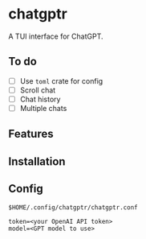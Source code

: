 # chatgptr

A TUI interface for ChatGPT.

## To do

- [ ] Use `toml` crate for config
- [ ] Scroll chat
- [ ] Chat history
- [ ] Multiple chats

## Features

## Installation

## Config

`$HOME/.config/chatgptr/chatgptr.conf`

```
token=<your OpenAI API token>
model=<GPT model to use>
```

